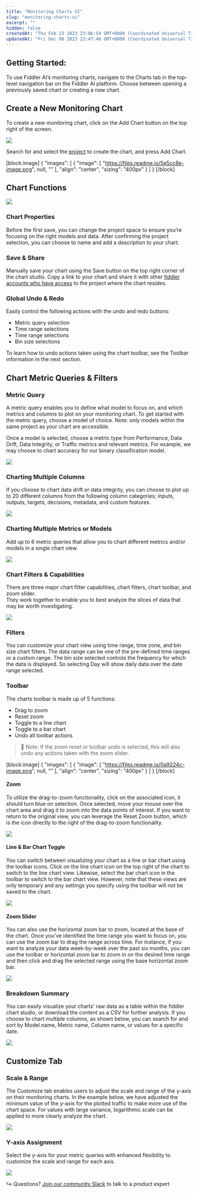 ```yaml
---
title: "Monitoring Charts UI"
slug: "monitoring-charts-ui"
excerpt: ""
hidden: false
createdAt: "Thu Feb 23 2023 23:06:54 GMT+0000 (Coordinated Universal Time)"
updatedAt: "Fri Dec 08 2023 22:47:48 GMT+0000 (Coordinated Universal Time)"
---
```

## Getting Started:

To use Fiddler AI’s monitoring charts, navigate to the Charts tab in the top-level navigation bar on the Fiddler AI platform. Choose between opening a previously saved chart or creating a new chart.

## Create a New Monitoring Chart

To create a new monitoring chart, click on the Add Chart button on the top right of the screen.

![](https://files.readme.io/2c98736-image.png)

Search for and select the [project](doc:project-structure) to create the chart, and press Add Chart.

[block:image]
{
  "images": [
    {
      "image": [
        "https://files.readme.io/5e5cc8e-image.png",
        null,
        ""
      ],
      "align": "center",
      "sizing": "400px"
    }
  ]
}
[/block]


## Chart Functions

![](https://files.readme.io/c5b2029-image.png)

### Chart Properties

Before the first save, you can change the project space to ensure you’re focusing on the right models and data. After confirming the project selection, you can choose to name and add a description to your chart.

### Save & Share

Manually save your chart using the Save button on the top right corner of the chart studio. Copy a link to your chart and share it with other [fiddler accounts who have access](doc:inviting-users) to the project where the chart resides.

### Global Undo & Redo

Easily control the following actions with the undo and redo buttons:

- Metric query selection
- Time range selections
- Time range selections
- Bin size selections

To learn how to undo actions taken using the chart toolbar, see the Toolbar information in the next section.

## Chart Metric Queries & Filters

### Metric Query

A metric query enables you to define what model to focus on, and which metrics and columns to plot on your monitoring chart. To get started with the metric query, choose a model of choice. Note: only models within the same project as your chart are accessible.

Once a model is selected, choose a metric type from Performance, Data Drift, Data Integrity, or Traffic metrics and relevant metrics. For example, we may choose to chart accuracy for our binary classification model. 

![](https://files.readme.io/a46e656-image.png)

### Charting Multiple Columns

If you choose to chart data drift or data integrity, you can choose to plot up to 20 different columns from the following column categories; inputs, outputs, targets, decisions, metadata, and custom features.

![](https://files.readme.io/7d91cc8-image.png)

### Charting Multiple Metrics or Models

Add up to 6 metric queries that allow you to chart different metrics and/or models in a single chart view.

![](https://files.readme.io/4213040-image.png)

### Chart Filters & Capabilities

There are three major chart filter capabilities, chart filters, chart toolbar, and zoom slider.  
They work together to enable you to best analyze the slices of data that may be worth investigating. 

![](https://files.readme.io/f58936d-image.png)

### Filters

You can customize your chart view using time range, time zone, and bin size chart filters. The data range can be one of the pre-defined time ranges or a custom range. The bin size selected controls the frequency for which the data is displayed. So selecting Day will show daily data over the date range selected.

### Toolbar

The charts toolbar is made up of 5 functions:

- Drag to zoom
- Reset zoom
- Toggle to a line chart
- Toggle to a bar chart
- Undo all toolbar actions

> 📘 Note: If the zoom reset or toolbar undo is selected, this will also undo any actions taken with the zoom slider.

[block:image]
{
  "images": [
    {
      "image": [
        "https://files.readme.io/0a9224c-image.png",
        null,
        ""
      ],
      "align": "center",
      "sizing": "400px"
    }
  ]
}
[/block]


#### Zoom

To utilize the drag-to-zoom functionality, click on the associated icon, it should turn blue on selection. Once selected, move your mouse over the chart area and drag it to zoom into the data points of interest. If you want to return to the original view, you can leverage the Reset Zoom button, which is the icon directly to the right of the drag-to-zoom functionality.

![](https://files.readme.io/ed8ef2b-image.png)

#### Line & Bar Chart Toggle

You can switch between visualizing your chart as a line or bar chart using the toolbar icons. Click on the line chart icon on the top right of the chart to switch to the line chart view. Likewise, select the bar chart icon in the toolbar to switch to the bar chart view. However, note that these views are only temporary and any settings you specify using the toolbar will not be saved to the chart.

![](https://files.readme.io/c8c0e79-image.png)

#### Zoom Slider

You can also use the horizontal zoom bar to zoom, located at the base of the chart. Once you've identified the time range you want to focus on, you can use the zoom bar to drag the range across time. For instance, if you want to analyze your data week-by-week over the past six months, you can use the toolbar or horizontal zoom bar to zoom in on the desired time range and then click and drag the selected range using the base horizontal zoom bar.

![](https://files.readme.io/c73c24c-image.png)

### Breakdown Summary

You can easily visualize your charts' raw data as a table within the fiddler chart studio, or download the content as a CSV for further analysis. If you choose to chart multiple columns, as shown below, you can search for and sort by Model name, Metric name, Column name, or values for a specific date.

![](https://files.readme.io/0ddc155-image.png)

## Customize Tab

### Scale & Range

 The Customize tab enables users to adjust the scale and range of the y-axis on their monitoring charts. In the example below, we have adjusted the minimum value of the y-axis for the plotted traffic to make more use of the chart space. For values with large variance, logarithmic scale can be applied to more clearly analyze the chart.

![](https://files.readme.io/4926dff-image.png)

### Y-axis Assignment

Select the y-axis for your metric queries with enhanced flexibility to customize the scale and range for each axis.

![](https://files.readme.io/96f49e0-image.png)

↪ Questions? [Join our community Slack](https://www.fiddler.ai/slackinvite) to talk to a product expert
